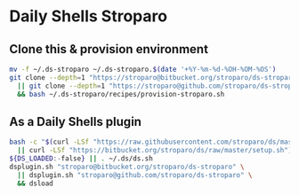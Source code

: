 # Daily Shells Stroparo

## Clone this & provision environment

```bash
mv -f ~/.ds-stroparo ~/.ds-stroparo.$(date '+%Y-%m-%d-%OH-%OM-%OS')
git clone --depth=1 "https://stroparo@bitbucket.org/stroparo/ds-stroparo.git" ~/.ds-stroparo \
  || git clone --depth=1 "https://stroparo@github.com/stroparo/ds-stroparo.git" ~/.ds-stroparo \
  && bash ~/.ds-stroparo/recipes/provision-stroparo.sh

```

## As a Daily Shells plugin

```bash
bash -c "$(curl -LSf "https://raw.githubusercontent.com/stroparo/ds/master/setup.sh" \
  || curl -LSf "https://bitbucket.org/stroparo/ds/raw/master/setup.sh")"
${DS_LOADED:-false} || . ~/.ds/ds.sh
dsplugin.sh "stroparo@bitbucket.org/stroparo/ds-stroparo" \
  || dsplugin.sh "stroparo@github.com/stroparo/ds-stroparo" \
  && dsload

```

